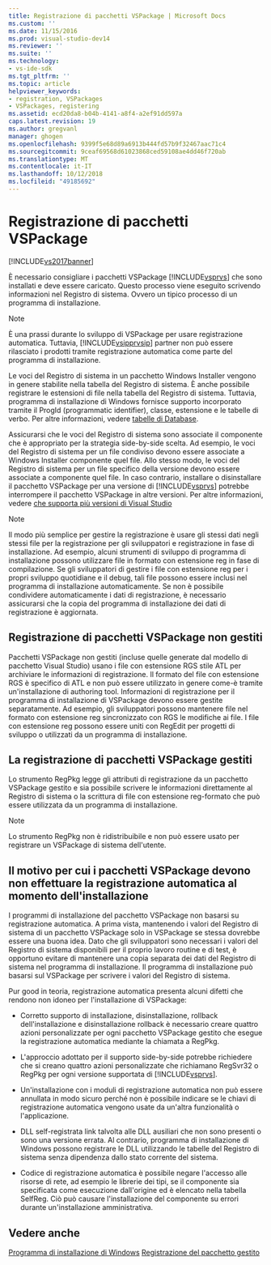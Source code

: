 ```yaml
---
title: Registrazione di pacchetti VSPackage | Microsoft Docs
ms.custom: ''
ms.date: 11/15/2016
ms.prod: visual-studio-dev14
ms.reviewer: ''
ms.suite: ''
ms.technology:
- vs-ide-sdk
ms.tgt_pltfrm: ''
ms.topic: article
helpviewer_keywords:
- registration, VSPackages
- VSPackages, registering
ms.assetid: ecd20da8-b04b-4141-a8f4-a2ef91dd597a
caps.latest.revision: 19
ms.author: gregvanl
manager: ghogen
ms.openlocfilehash: 9399f5e68d89a6913b444fd57b9f32467aac71c4
ms.sourcegitcommit: 9ceaf69568d61023868ced59108ae4dd46f720ab
ms.translationtype: MT
ms.contentlocale: it-IT
ms.lasthandoff: 10/12/2018
ms.locfileid: "49185692"
---
```

# <a name="vspackage-registration"></a>Registrazione di pacchetti VSPackage
[!INCLUDE[vs2017banner](../../includes/vs2017banner.md)]

È necessario consigliare i pacchetti VSPackage [!INCLUDE[vsprvs](../../includes/vsprvs-md.md)] che sono installati e deve essere caricato. Questo processo viene eseguito scrivendo informazioni nel Registro di sistema. Ovvero un tipico processo di un programma di installazione.  
  
> [!NOTE]
>  È una prassi durante lo sviluppo di VSPackage per usare registrazione automatica. Tuttavia, [!INCLUDE[vsipprvsip](../../includes/vsipprvsip-md.md)] partner non può essere rilasciato i prodotti tramite registrazione automatica come parte del programma di installazione.  
  
 Le voci del Registro di sistema in un pacchetto Windows Installer vengono in genere stabilite nella tabella del Registro di sistema. È anche possibile registrare le estensioni di file nella tabella del Registro di sistema. Tuttavia, programma di installazione di Windows fornisce supporto incorporato tramite il ProgId (programmatic identifier), classe, estensione e le tabelle di verbo. Per altre informazioni, vedere [tabelle di Database](http://msdn.microsoft.com/library/aa368259\(VS.85\).aspx).  
  
 Assicurarsi che le voci del Registro di sistema sono associate il componente che è appropriato per la strategia side-by-side scelta. Ad esempio, le voci del Registro di sistema per un file condiviso devono essere associate a Windows Installer componente quel file. Allo stesso modo, le voci del Registro di sistema per un file specifico della versione devono essere associate a componente quel file. In caso contrario, installare o disinstallare il pacchetto VSPackage per una versione di [!INCLUDE[vsprvs](../../includes/vsprvs-md.md)] potrebbe interrompere il pacchetto VSPackage in altre versioni. Per altre informazioni, vedere [che supporta più versioni di Visual Studio](../../extensibility/supporting-multiple-versions-of-visual-studio.md)  
  
> [!NOTE]
>  Il modo più semplice per gestire la registrazione è usare gli stessi dati negli stessi file per la registrazione per gli sviluppatori e registrazione in fase di installazione. Ad esempio, alcuni strumenti di sviluppo di programma di installazione possono utilizzare file in formato con estensione reg in fase di compilazione. Se gli sviluppatori di gestire i file con estensione reg per i propri sviluppo quotidiane e il debug, tali file possono essere inclusi nel programma di installazione automaticamente. Se non è possibile condividere automaticamente i dati di registrazione, è necessario assicurarsi che la copia del programma di installazione dei dati di registrazione è aggiornata.  
  
## <a name="registering-unmanaged-vspackages"></a>Registrazione di pacchetti VSPackage non gestiti  
 Pacchetti VSPackage non gestiti (incluse quelle generate dal modello di pacchetto Visual Studio) usano i file con estensione RGS stile ATL per archiviare le informazioni di registrazione. Il formato del file con estensione RGS è specifico di ATL e non può essere utilizzato in genere come-è tramite un'installazione di authoring tool. Informazioni di registrazione per il programma di installazione di VSPackage devono essere gestite separatamente. Ad esempio, gli sviluppatori possono mantenere file nel formato con estensione reg sincronizzato con RGS le modifiche ai file. I file con estensione reg possono essere uniti con RegEdit per progetti di sviluppo o utilizzati da un programma di installazione.  
  
## <a name="registering-managed-vspackages"></a>La registrazione di pacchetti VSPackage gestiti  
 Lo strumento RegPkg legge gli attributi di registrazione da un pacchetto VSPackage gestito e sia possibile scrivere le informazioni direttamente al Registro di sistema o la scrittura di file con estensione reg-formato che può essere utilizzata da un programma di installazione.  
  
> [!NOTE]
>  Lo strumento RegPkg non è ridistribuibile e non può essere usato per registrare un VSPackage di sistema dell'utente.  
  
## <a name="why-vspackages-should-not-self-register-at-install-time"></a>Il motivo per cui i pacchetti VSPackage devono non effettuare la registrazione automatica al momento dell'installazione  
 I programmi di installazione del pacchetto VSPackage non basarsi su registrazione automatica. A prima vista, mantenendo i valori del Registro di sistema di un pacchetto VSPackage solo in VSPackage se stessa dovrebbe essere una buona idea. Dato che gli sviluppatori sono necessari i valori del Registro di sistema disponibili per il proprio lavoro routine e di test, è opportuno evitare di mantenere una copia separata dei dati del Registro di sistema nel programma di installazione. Il programma di installazione può basarsi sul VSPackage per scrivere i valori del Registro di sistema.  
  
 Pur good in teoria, registrazione automatica presenta alcuni difetti che rendono non idoneo per l'installazione di VSPackage:  
  
-   Corretto supporto di installazione, disinstallazione, rollback dell'installazione e disinstallazione rollback è necessario creare quattro azioni personalizzate per ogni pacchetto VSPackage gestito che esegue la registrazione automatica mediante la chiamata a RegPkg.  
  
-   L'approccio adottato per il supporto side-by-side potrebbe richiedere che si creano quattro azioni personalizzate che richiamano RegSvr32 o RegPkg per ogni versione supportata di [!INCLUDE[vsprvs](../../includes/vsprvs-md.md)].  
  
-   Un'installazione con i moduli di registrazione automatica non può essere annullata in modo sicuro perché non è possibile indicare se le chiavi di registrazione automatica vengono usate da un'altra funzionalità o l'applicazione.  
  
-   DLL self-registrata link talvolta alle DLL ausiliari che non sono presenti o sono una versione errata. Al contrario, programma di installazione di Windows possono registrare le DLL utilizzando le tabelle del Registro di sistema senza dipendenza dallo stato corrente del sistema.  
  
-   Codice di registrazione automatica è possibile negare l'accesso alle risorse di rete, ad esempio le librerie dei tipi, se il componente sia specificata come esecuzione dall'origine ed è elencato nella tabella SelfReg. Ciò può causare l'installazione del componente su errori durante un'installazione amministrativa.  
  
## <a name="see-also"></a>Vedere anche  
 [Programma di installazione di Windows](http://msdn.microsoft.com/library/cc185688\(VS.85\).aspx)   
 [Registrazione del pacchetto gestito](http://msdn.microsoft.com/en-us/f69e0ea3-6a92-4639-8ca9-4c9c210e58a1)

